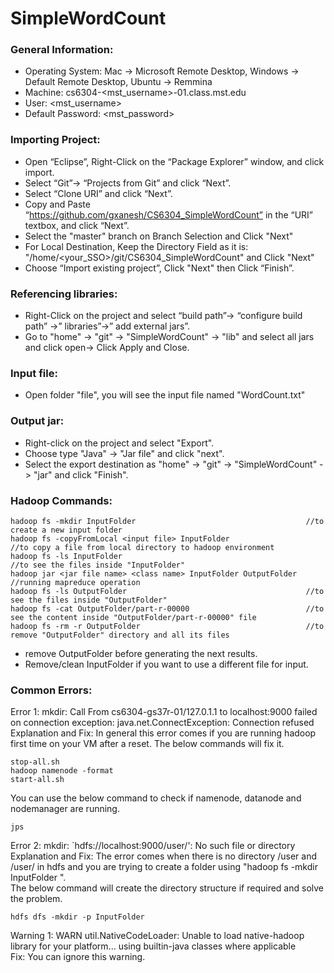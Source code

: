 # SimpleWordCount

### General Information:

* Operating System:         Mac -> Microsoft Remote Desktop, Windows -> Default Remote Desktop, Ubuntu -> Remmina
* Machine:                  cs6304-<mst_username>-01.class.mst.edu
* User:                     <mst_username>
* Default Password:         <mst_password>

### Importing Project:
* Open “Eclipse”, Right-Click on the “Package Explorer” window, and click import.
* Select “Git”-> “Projects from Git” and click “Next”.
* Select “Clone URI” and click “Next”.
* Copy and Paste “https://github.com/gxanesh/CS6304_SimpleWordCount” in the “URI” textbox, and click “Next”.
* Select the "master" branch on Branch Selection and Click "Next"
* For Local Destination, Keep the Directory Field as it is: "/home/<your_SSO>/git/CS6304_SimpleWordCount" and Click "Next"
* Choose “Import existing project”, Click "Next" then Click “Finish”.

### Referencing libraries:
* Right-Click on the project and select “build path”-> “configure build path” ->” libraries”->” add external jars”.
* Go to "home" -> "git" -> "SimpleWordCount" -> "lib" and select all jars and click open-> Click Apply and Close.

### Input file:
* Open folder "file", you will see the input file named "WordCount.txt"

### Output jar:
* Right-click on the project and select "Export".
* Choose type "Java" -> "Jar file" and click "next".
* Select the export destination as "home" -> "git" -> "SimpleWordCount" -> "jar" and click "Finish".

### Hadoop Commands:
```
hadoop fs -mkdir InputFolder                                      //to create a new input folder
hadoop fs -copyFromLocal <input file> InputFolder                  //to copy a file from local directory to hadoop environment
hadoop fs -ls InputFolder                                          //to see the files inside "InputFolder"
hadoop jar <jar file name> <class name> InputFolder OutputFolder   //running mapreduce operation
hadoop fs -ls OutputFolder                                        //to see the files inside "OutputFolder"
hadoop fs -cat OutputFolder/part-r-00000                          //to see the content inside "OutputFolder/part-r-00000" file
hadoop fs -rm -r OutputFolder                                     //to remove "OutputFolder" directory and all its files
```

- remove OutputFolder before generating the next results.
- Remove/clean InputFolder if you want to use a different file for input.


### Common Errors:
Error 1: mkdir: Call From cs6304-gs37r-01/127.0.1.1 to localhost:9000 failed on connection exception: java.net.ConnectException: Connection refused  
Explanation and Fix: In general this error comes if you are running hadoop first time on your VM after a reset. The below commands will fix it.
```
stop-all.sh
hadoop namenode -format
start-all.sh
```
You can use the below command to check if namenode, datanode and nodemanager are running.
```
jps

```

Error 2: mkdir: `hdfs://localhost:9000/user/<username>': No such file or directory  
Explanation and Fix: The error comes when there is no directory /user and /user/<username> in hdfs and you are trying to create a folder using "hadoop fs -mkdir InputFolder ".   
The below command will create the directory structure if required and solve the problem.
```
hdfs dfs -mkdir -p InputFolder
```

Warning 1: WARN util.NativeCodeLoader: Unable to load native-hadoop library for your platform... using builtin-java classes where applicable  
Fix: You can ignore this warning.


